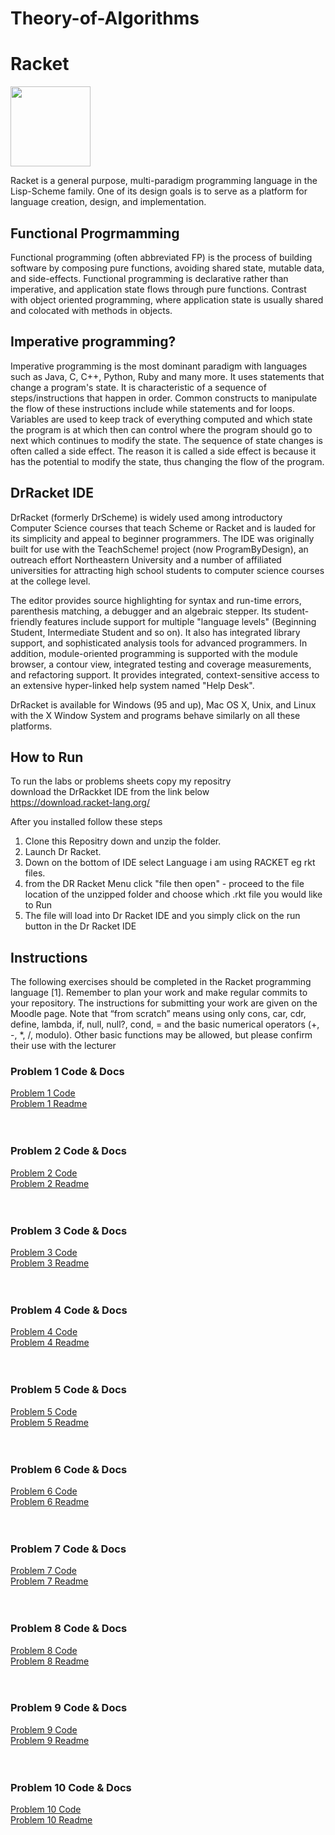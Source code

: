 # Theory-of-Algorithms

# Racket

<a href="https://racket-lang.org/" ><img src="https://racket-lang.org/img/racket-logo.svg" width="128" height="128"></a>

Racket is a general purpose, multi-paradigm programming language in the Lisp-Scheme family. One of its design goals is to serve as a platform for language creation, design, and implementation.

## Functional Progrmamming

Functional programming (often abbreviated FP) is the process of building software by composing pure functions, avoiding shared state, mutable data, and side-effects. Functional programming is declarative rather than imperative, and application state flows through pure functions. Contrast with object oriented programming, where application state is usually shared and colocated with methods in objects.

## Imperative programming?

Imperative programming is the most dominant paradigm with languages such as Java, C, C++, Python, Ruby and many more. It uses statements that change a program's state. It is characteristic of a sequence of steps/instructions that happen in order. Common constructs to manipulate the flow of these instructions include while statements and for loops. Variables are used to keep track of everything computed and which state the program is at which then can control where the program should go to next which continues to modify the state. The sequence of state changes is often called a side effect. The reason it is called a side effect is because it has the potential to modify the state, thus changing the flow of the program.

## DrRacket IDE
DrRacket (formerly DrScheme) is widely used among introductory Computer Science courses that teach Scheme or Racket and is lauded for its simplicity and appeal to beginner programmers. The IDE was originally built for use with the TeachScheme! project (now ProgramByDesign), an outreach effort Northeastern University and a number of affiliated universities for attracting high school students to computer science courses at the college level.

The editor provides source highlighting for syntax and run-time errors, parenthesis matching, a debugger and an algebraic stepper. Its student-friendly features include support for multiple "language levels" (Beginning Student, Intermediate Student and so on). It also has integrated library support, and sophisticated analysis tools for advanced programmers. In addition, module-oriented programming is supported with the module browser, a contour view, integrated testing and coverage measurements, and refactoring support. It provides integrated, context-sensitive access to an extensive hyper-linked help system named "Help Desk".

DrRacket is available for Windows (95 and up), Mac OS X, Unix, and Linux with the X Window System and programs behave similarly on all these platforms.

## How to Run
To run the labs or problems sheets copy my repositry<br>
download the DrRackket IDE from the link below<br>
https://download.racket-lang.org/<br>

After you installed follow these steps<br>

1. Clone this Repositry down and unzip the folder.<br>
2. Launch Dr Racket.<br> 
3. Down on the bottom of IDE select Language i am using RACKET eg rkt files.<br>
4. from the DR Racket Menu click "file then open" - proceed to the file location of the unzipped folder and choose which .rkt file you would like to Run
5. The file will load into Dr Racket IDE and you simply click on the run button in the Dr Racket IDE 


## Instructions
The following exercises should be completed in the Racket programming language [1].
Remember to plan your work and make regular commits to your repository. The instructions
for submitting your work are given on the Moodle page. Note that “from scratch”
means using only cons, car, cdr, define, lambda, if, null, null?, cond, = and the
basic numerical operators (+, -, *, /, modulo). Other basic functions may be allowed,
but please confirm their use with the lecturer


### Problem 1 Code & Docs
<a href="https://github.com/gtonra89/Theory-of-Algorithms/blob/master/Problem%201.rkt" >Problem 1 Code</a><br>
<a href="https://github.com/gtonra89/Theory-of-Algorithms/blob/master/Problem%201%20README.md" >Problem 1 Readme</a><br>
<br><br>

### Problem 2 Code & Docs
<a href="https://github.com/gtonra89/Theory-of-Algorithms/blob/master/Problem%202.rkt" >Problem 2 Code</a><br>
<a href="https://github.com/gtonra89/Theory-of-Algorithms/blob/master/Problem%202%20README.md" >Problem 2 Readme</a><br>
<br><br>

### Problem 3 Code & Docs
<a href="https://github.com/gtonra89/Theory-of-Algorithms/blob/master/Problem%203.rkt" >Problem 3 Code</a><br>
<a href="https://github.com/gtonra89/Theory-of-Algorithms/blob/master/Problem%203%20README.md" >Problem 3 Readme</a><br>
<br><br>

### Problem 4 Code & Docs
<a href="https://github.com/gtonra89/Theory-of-Algorithms/blob/master/Problem%204.rkt" >Problem 4 Code</a><br>
<a href="https://github.com/gtonra89/Theory-of-Algorithms/blob/master/Problem%204%20README.md" >Problem 4 Readme</a><br>
<br><br>

### Problem 5 Code & Docs
<a href="https://github.com/gtonra89/Theory-of-Algorithms/blob/master/Problem%205.rkt" >Problem 5 Code</a><br>
<a href="https://github.com/gtonra89/Theory-of-Algorithms/blob/master/Problem%205%20README.md" >Problem 5 Readme</a><br>
<br><br>

### Problem 6 Code & Docs
<a href="https://github.com/gtonra89/Theory-of-Algorithms/blob/master/Problem%206.rkt" >Problem 6 Code</a><br>
<a href="https://github.com/gtonra89/Theory-of-Algorithms/blob/master/Problem%206%20README.md" >Problem 6 Readme</a><br>
<br><br>

### Problem 7 Code & Docs
<a href="https://github.com/gtonra89/Theory-of-Algorithms/blob/master/Problem%207.rkt" >Problem 7 Code</a><br>
<a href="https://github.com/gtonra89/Theory-of-Algorithms/blob/master/Problem%207%20README.md" >Problem 7 Readme</a><br>
<br><br>

### Problem 8 Code & Docs
<a href="https://github.com/gtonra89/Theory-of-Algorithms/blob/master/Problem%208.rkt" >Problem 8 Code</a><br>
<a href="https://github.com/gtonra89/Theory-of-Algorithms/blob/master/Problem%208%20README.md" >Problem 8 Readme</a><br>
<br><br>

### Problem 9 Code & Docs
<a href="https://github.com/gtonra89/Theory-of-Algorithms/blob/master/Problem%209.rkt" >Problem 9 Code</a><br>
<a href="https://github.com/gtonra89/Theory-of-Algorithms/blob/master/Problem%209%20README.md" >Problem 9 Readme</a><br>
<br><br>

### Problem 10 Code & Docs
<a href="" >Problem 10 Code</a><br>
<a href="https://github.com/gtonra89/Theory-of-Algorithms/blob/master/Problem10%20README.md" >Problem 10 Readme</a><br>
<br><br>
